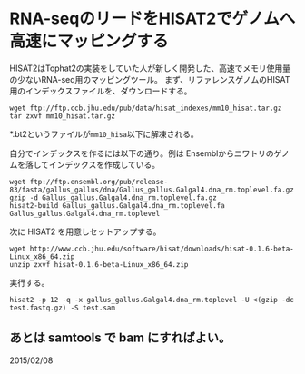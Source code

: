 # RNA-seqのリードをHISAT2でゲノムへ高速にマッピングする
HISAT2はTophat2の実装をしていた人が新しく開発した、高速でメモリ使用量の少ないRNA-seq用のマッピングツール。
まず、リファレンスゲノムのHISAT用のインデックスファイルを、ダウンロードする。

```
wget ftp://ftp.ccb.jhu.edu/pub/data/hisat_indexes/mm10_hisat.tar.gz
tar zxvf mm10_hisat.tar.gz
```

*.bt2というファイルが```mm10_hisa```以下に解凍される。

自分でインデックスを作るには以下の通り。例は Ensemblからニワトリのゲノムを落してインデックスを作成している。
```
wget ftp://ftp.ensembl.org/pub/release-83/fasta/gallus_gallus/dna/Gallus_gallus.Galgal4.dna_rm.toplevel.fa.gz
gzip -d Gallus_gallus.Galgal4.dna_rm.toplevel.fa.gz
hisat2-build Gallus_gallus.Galgal4.dna_rm.toplevel.fa Gallus_gallus.Galgal4.dna_rm.toplevel
```

次に HISAT2 を用意しセットアップする。

```
wget http://www.ccb.jhu.edu/software/hisat/downloads/hisat-0.1.6-beta-Linux_x86_64.zip
unzip zxvf hisat-0.1.6-beta-Linux_x86_64.zip
```

実行する。

```
hisat2 -p 12 -q -x gallus_gallus.Galgal4.dna_rm.toplevel -U <(gzip -dc test.fastq.gz) -S test.sam
```

あとは samtools で bam にすればよい。
----
2015/02/08